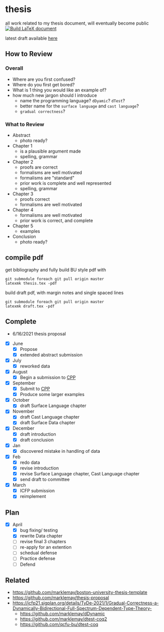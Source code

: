 # thesis
all work related to my thesis document, will eventually become public
[![Build LaTeX document](https://github.com/marklemay/thesis/actions/workflows/build-thesis.yml/badge.svg)](https://github.com/marklemay/thesis/actions/workflows/build-thesis.yml)
 
latest draft available [here](https://github.com/marklemay/thesis/releases)

## How to Review
### Overall
* Where are you first confused?
* Where do you first get bored?
* What is 1 thing you would like an example of?
* how much new jargon should I introduce
  * name the programming language? `dDyamic`? `dTest`?
  * better name for the `surface language` and `cast language`?
  * `gradual correctness`?
### What to Review
* Abstract
  * photo ready?
* Chapter 1
  * is a plausible argument made
  * spelling, grammar
* Chapter 2
  * proofs are correct
  * formalisms are well motivated
  * formalisms are "standard"
  * prior work is complete and well represented
  * spelling, grammar
* Chapter 3
  * proofs correct
  * formalisms are well motivated
* Chapter 4
  * formalisms are well motivated
  * prior work is correct, and complete
* Chapter 5
  * examples
* Conclusion
  * photo ready?
 
## compile pdf
get bibliography and fully build BU style pdf with
```
git submodule foreach git pull origin master
latexmk thesis.tex -pdf
```
 
build draft pdf, with margin notes and single spaced lines
```
git submodule foreach git pull origin master
latexmk draft.tex -pdf
```
 
## Complete
* 6/16/2021 thesis proposal
- [x] June
  - [x] Propose
  - [x] extended abstract submission
- [x] July
  - [x] reworked data
- [x] August
  - [x] Begin a submission to [CPP](https://popl22.sigplan.org/home/CPP-2022)
- [x] September
  - [x] Submit to [CPP](https://popl22.sigplan.org/home/CPP-2022)
  - [x] Produce some larger examples
- [x] October
  - [x] draft Surface Language chapter
- [x] November
  - [x] draft Cast Language chapter
  - [x] draft Surface Data chapter
- [x] December
  - [x] draft introduction
  - [x] draft conclusion
- [x] Jan
  - [x] discovered mistake in handling of data
- [x] Feb
  - [x] redo data
  - [x] revise introduction
  - [x] revise Surface Language chapter, Cast Language chapter
  - [x] send draft to committee
- [x] March
  - [x] ICFP submission
  - [x] reimplement
## Plan
- [x] April
  - [x] bug fixing/ testing
  - [x] rewrite Data chapter
  - [ ] revise final 3 chapters
  - [ ] re-apply for an extention
  - [ ] schedual defense
  - [ ] Practice defense
  - [ ] Defend

## Related
* https://github.com/marklemay/boston-university-thesis-template
* https://github.com/marklemay/thesis-proposal
* https://icfp21.sigplan.org/details/TyDe-2021/1/Gradual-Correctness-a-Dynamically-Bidirectional-Full-Spectrum-Dependent-Type-Theory-
  * https://github.com/marklemay/dDynamic
  * https://github.com/marklemay/dtest-coq2
  * https://github.com/qcfu-bu/dtest-coq